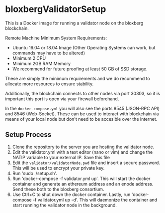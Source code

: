 # bloxbergValidatorSetup
This is a Docker image for running a validator node on the bloxberg blockchain. 

Remote Machine Minimum System Requirements:
* Ubuntu 16.04 or 18.04 Image (Other Operating Systems can work, but commands may have to be altered)
* Minimum 2 CPU
* Minimum 2GB RAM Memory
* We recommend for future proofing at least 50 GB of SSD storage.

These are simply the minimum requirements and we do recommend to allocate more resources to ensure stability.

Additionally, the blockchain connects to other nodes via port 30303, so it is important this port is open via your firewall beforehand.

In the `docker-compose.yml` you will also see the ports 8545 (JSON-RPC API) and 8546 (Web-Socket). These can be used to interact with blockchain via means of your local node but don't need to be accesible over the internet.

## Setup Process

1. Clone the repository to the server you are hosting the validator node.
2. Edit the validator.yml with a text editor (nano or vim) and change the NATIP variable to your external IP. Save this file
3. Edit the `validator/validatorNode.pwd` file and insert a secure password. This will be used to encrypt your private key.
4. Run 'sudo ./setup.sh'.
5. Run 'docker-compose -f validator.yml up'. This will start the docker container and generate an ethereum address and an enode address. Send these both to the bloxberg consortium.
6. Use Ctrl+C to shut down the docker container. Lastly, run 'docker-compose -f validator.yml up -d'. This will daemonize the container and start running the validator node in the background.
